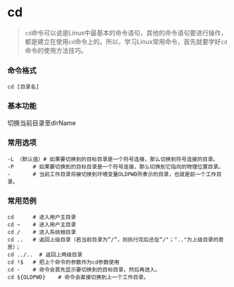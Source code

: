 cd
===

> `cd`命令可以说是Linux中最基本的命令语句，其他的命令语句要进行操作，都是建立在使用`cd`命令上的。所以，学习Linux常用命令，首先就要学好`cd`命令的使用方法技巧。

### 命令格式

```shell
cd [目录名]
```

### 基本功能

切换当前目录至dirName

### 常用选项

```shell
-L （默认值）# 如果要切换到的目标目录是一个符号连接，那么切换到符号连接的目录。
-P 		# 如果要切换到的目标目录是一个符号连接，那么切换到它指向的物理位置目录。
-  		# 当前工作目录将被切换到环境变量OLDPWD所表示的目录，也就是前一个工作目录。
```

### 常用范例

```shell
cd    	# 进入用户主目录
cd ~ 	# 进入用户主目录
cd /	# 进入系统根目录
cd .. 	# 返回上级目录（若当前目录为“/“，则执行完后还在“/"；".."为上级目录的意思）；
cd ../..  # 返回上两级目录
cd !$  	# 把上个命令的参数作为cd参数使用
cd -	# 命令会首先显示要切换到的目标目录，然后再进入。
cd ${OLDPWD} 	# 命令会直接切换到上一个工作目录。
```
